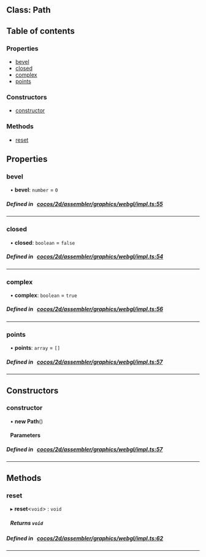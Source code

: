 
## Class: Path





<div class="table-of-content">
<h2>Table of contents</h2>


### Properties

- [ bevel](#bevel)
- [ closed](#closed)
- [ complex](#complex)
- [ points](#points)

### Constructors

- [ constructor](#constructor)

### Methods

- [ reset](#reset)
</div>

## Properties


### bevel
<div style="margin-left: 10px;">




•  **bevel**:
`number`  = `0`
</div>

##### Defined in &nbsp;   [cocos/2d/assembler/graphics/webgl/impl.ts:55](https://github.com/cocos-creator/engine/blob/c7bf6b8a9/cocos/2d/assembler/graphics/webgl/impl.ts#L55)&nbsp;


___


### closed
<div style="margin-left: 10px;">




•  **closed**:
`boolean`  = `false`
</div>

##### Defined in &nbsp;   [cocos/2d/assembler/graphics/webgl/impl.ts:54](https://github.com/cocos-creator/engine/blob/c7bf6b8a9/cocos/2d/assembler/graphics/webgl/impl.ts#L54)&nbsp;


___


### complex
<div style="margin-left: 10px;">




•  **complex**:
`boolean`  = `true`
</div>

##### Defined in &nbsp;   [cocos/2d/assembler/graphics/webgl/impl.ts:56](https://github.com/cocos-creator/engine/blob/c7bf6b8a9/cocos/2d/assembler/graphics/webgl/impl.ts#L56)&nbsp;


___


### points
<div style="margin-left: 10px;">




•  **points**:
`array`  = `[]`
</div>

##### Defined in &nbsp;   [cocos/2d/assembler/graphics/webgl/impl.ts:57](https://github.com/cocos-creator/engine/blob/c7bf6b8a9/cocos/2d/assembler/graphics/webgl/impl.ts#L57)&nbsp;


___

<!---->
## Constructors


### constructor
<div style="margin-left: 10px;">

• **new Path**()

#### Parameters
</div>

##### Defined in &nbsp;   [cocos/2d/assembler/graphics/webgl/impl.ts:57](https://github.com/cocos-creator/engine/blob/c7bf6b8a9/cocos/2d/assembler/graphics/webgl/impl.ts#L57)&nbsp;


---

<!---->
## Methods

### reset
<div style="margin-left: 10px;">

▸   **reset**<`void`\> : `void`




<!---->
<!--    #### Returns `void` -->
<!---->


##### Returns `void`




</div>

##### Defined in &nbsp;   [cocos/2d/assembler/graphics/webgl/impl.ts:62](https://github.com/cocos-creator/engine/blob/c7bf6b8a9/cocos/2d/assembler/graphics/webgl/impl.ts#L62)&nbsp;
___
<!---->



